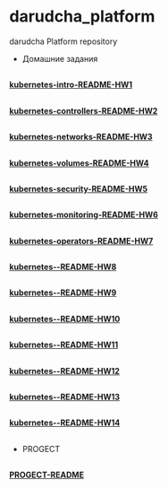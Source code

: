 # darudcha_platform
darudcha Platform repository

* Домашние задания
##
[**kubernetes-intro-README-HW1**](kubernetes-intro/README/README.md)
##
[**kubernetes-controllers-README-HW2**](kubernetes-controllers/README/README.md)
##
[**kubernetes-networks-README-HW3**](kubernetes-networks/README/README.md)
##
[**kubernetes-volumes-README-HW4**](kubernetes-volumes/README/README.md)
##
[**kubernetes-security-README-HW5**](kubernetes-security/README/README.md)
##
[**kubernetes-monitoring-README-HW6**](kubernetes-monitiring/README/README.md)
##
[**kubernetes-operators-README-HW7**](kubernetes-operators/README/README.md)
##
[**kubernetes--README-HW8**](README/README.md)
##
[**kubernetes--README-HW9**](README/README.md)
##
[**kubernetes--README-HW10**](README/README.md)
##
[**kubernetes--README-HW11**](README/README.md)
##
[**kubernetes--README-HW12**](README/README.md)
##
[**kubernetes--README-HW13**](README/README.md)
##
[**kubernetes--README-HW14**](README/README.md)
##
* PROGECT
##
[**PROGECT-README**](README/README.md)

